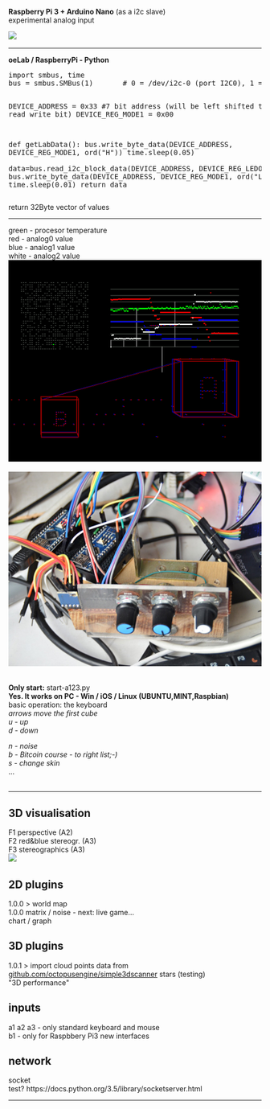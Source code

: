 <b>Raspberry Pi 3 + Arduino Nano</b> (as a i2c slave)<br/>
experimental analog input<br/>

<img src="http://www.newreality.eu/wp-content/uploads/2016/09/oe-lab01_bb.png" width="500">
<hr />
<b>oeLab / RaspberryPi - Python</b>
<pre>
import smbus, time
bus = smbus.SMBus(1)       # 0 = /dev/i2c-0 (port I2C0), 1 = /dev/i2c-1 (port I2C1)

DEVICE_ADDRESS = 0x33      #7 bit address (will be left shifted to add the read write bit)
DEVICE_REG_MODE1 = 0x00

def getLabData(): 
   bus.write_byte_data(DEVICE_ADDRESS, DEVICE_REG_MODE1, ord("H"))
   time.sleep(0.05)		
   data=bus.read_i2c_block_data(DEVICE_ADDRESS, DEVICE_REG_LEDOUT0)
   bus.write_byte_data(DEVICE_ADDRESS, DEVICE_REG_MODE1, ord("L"))
   time.sleep(0.01)
   return data
</pre>
return 32Byte vector of values<br/>


<hr/>
green - procesor temperature<br />
red - analog0 value<br />
blue - analog1 value <br />
white - analog2 value<br />

<img src="https://raw.githubusercontent.com/octopusengine/newreality/master/octopusengineLab/images/lab-chart3.png">
<br/ >
<br/ >

<img src="https://raw.githubusercontent.com/octopusengine/newreality/master/octopusengineLab/images/oelab01-600.jpg">
<br/ >
<br/ >


<b>Only start:</b> start-a123.py<br/>
<b>Yes. It works on PC - Win / iOS / Linux (UBUNTU,MINT,Raspbian)</b> <br/> 
basic operation: the keyboard<br/> 
<i>arrows move the first cube<br/>
u - up<br/>
d - down<br/>

n - noise<br/>
b - Bitcoin course - to right list;-)<br/>
s - change skin</i><br/>
...<br/><br/>



<hr/>
<h2>3D visualisation</h2>
F1 perspective (A2)<br/>
F2 red&blue stereogr. (A3)<br/>
F3 stereographics (A3)<br/>

<img src="http://www.newreality.eu/wp-content/uploads/2016/08/visual01-600.jpg">


<h2>2D plugins</h2>
1.0.0 > world map<br/>
1.0.0 matrix / noise - next: live game...<br/>
chart / graph<br/>


<h2>3D plugins</h2>
1.0.1 > import cloud points data from <a href=https://github.com/octopusengine/simple3dscanner>github.com/octopusengine/simple3dscanner</a>
stars (testing)<br/>
"3D performance"<br/>

<h2>inputs</h2>
a1 a2 a3 - only standard keyboard and mouse<br/>
b1 - only for Raspbbery Pi3 new interfaces<br/>
<h2>network</h2>
socket <br/>
test? https://docs.python.org/3.5/library/socketserver.html<br/>

<hr />

